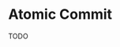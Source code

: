 # Atomic Commit

<!--
https://www.aleksandrhovhannisyan.com/blog/atomic-git-commits/
https://fagnerbrack.com/one-commit-one-change-3d10b10cebbf
-->

TODO

